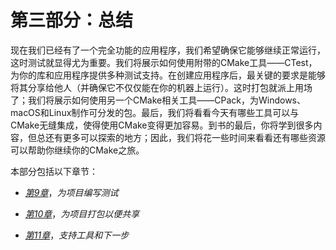 # 第三部分：总结

现在我们已经有了一个完全功能的应用程序，我们希望确保它能够继续正常运行，这时测试就显得尤为重要。我们将展示如何使用附带的CMake工具——CTest，为你的库和应用程序提供多种测试支持。在创建应用程序后，最关键的要求是能够将其分享给他人（并确保它不仅仅能在你的机器上运行）。这时打包就派上用场了；我们将展示如何使用另一个CMake相关工具——CPack，为Windows、macOS和Linux制作可分发的包。最后，我们将看看今天有哪些工具可以与CMake无缝集成，使得使用CMake变得更加容易。到书的最后，你将学到很多内容，但总还有更多可以探索的地方；因此，我们将花一些时间来看看还有哪些资源可以帮助你继续你的CMake之旅。

本部分包括以下章节：

+   [*第9章*](B21152_09.xhtml#_idTextAnchor195)，*为项目编写测试*

+   [*第10章*](B21152_10.xhtml#_idTextAnchor214)，*为项目打包以便共享*

+   [*第11章*](B21152_11.xhtml#_idTextAnchor228)，*支持工具和下一步*
